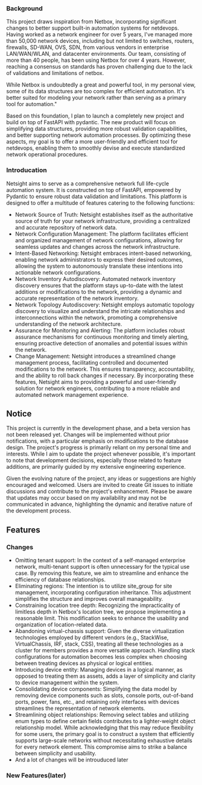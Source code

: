 ### Background
This project draws inspiration from Netbox, incorporating significant changes to better support built-in automation systems for netdevops. Having worked as a network engineer for over 5 years, I've managed more than 50,000 network devices, including but not limited to switches, routers, firewalls, SD-WAN, OVS, SDN, from various vendors in enterprise LAN/WAN/WLAN, and datacenter environments. Our team, consisting of more than 40 people, has been using Netbox for over 4 years. However, reaching a consensus on standards has proven challenging due to the lack of validations and limitations of netbox.

While Netbox is undoubtedly a great and powerful tool, in my personal view, some of its data structures are too complex for efficient automation. It's better suited for modeling your network rather than serving as a primary tool for automation."

Based on this foundation, I plan to launch a completely new project and build on top of FastAPI with pydantic. The new product will focus on simplifying data structures, providing more robust validation capabilities, and better supporting network automation processes. By optimizing these aspects, my goal is to offer a more user-friendly and efficient tool for netdevops, enabling them to smoothly devise and execute standardized network operational procedures.

### Introducation
Netsight aims to serve as a comprehensive network full life-cycle automation system. It is constructed on top of FastAPI, empowered by Pydantic to ensure robust data validation and limitations. This platform is designed to offer a multitude of features catering to the following functions:

- Network Source of Truth:
Netsight establishes itself as the authoritative source of truth for your network infrastructure, providing a centralized and accurate repository of network data.
- Network Configuration Management:
The platform facilitates efficient and organized management of network configurations, allowing for seamless updates and changes across the network infrastructure.
- Intent-Based Networking:
Netsight embraces intent-based networking, enabling network administrators to express their desired outcomes, allowing the system to autonomously translate these intentions into actionable network configurations.
- Network Inventory Autodiscovery:
Automated network inventory discovery ensures that the platform stays up-to-date with the latest additions or modifications to the network, providing a dynamic and accurate representation of the network inventory.
- Network Topology Autodiscovery:
Netsight employs automatic topology discovery to visualize and understand the intricate relationships and interconnections within the network, promoting a comprehensive understanding of the network architecture.
- Assurance for Monitoring and Alerting:
The platform includes robust assurance mechanisms for continuous monitoring and timely alerting, ensuring proactive detection of anomalies and potential issues within the network.
- Change Management:
Netsight introduces a streamlined change management process, facilitating controlled and documented modifications to the network. This ensures transparency, accountability, and the ability to roll back changes if necessary.
By incorporating these features, Netsight aims to providing a powerful and user-friendly solution for network engineers, contributing to a more reliable and automated network management experience.


## Notice
This project is currently in the development phase, and a beta version has not been released yet. Changes will be implemented without prior notifications, with a particular emphasis on modifications to the database design. The project's progress is primarily reliant on my personal time and interests. While I aim to update the project whenever possible, it's important to note that development decisions, especially those related to feature additions, are primarily guided by my extensive engineering experience.

Given the evolving nature of the project, any ideas or suggestions are highly encouraged and welcomed. Users are invited to create Git issues to initiate discussions and contribute to the project's enhancement. Please be aware that updates may occur based on my availability and may not be communicated in advance, highlighting the dynamic and iterative nature of the development process.


## Features
### Changes
- Omitting tenant support:
In the context of a self-managed enterprise network, multi-tenant support is often unnecessary for the typical use case. By removing this feature, we aim to streamline and enhance the efficiency of database relationships.
- Eliminating regions:
The intention is to utilize site_group for site management, incorporating configuration inheritance. This adjustment simplifies the structure and improves overall manageability.
- Constraining location tree depth:
 Recognizing the impracticality of limitless depth in Netbox's location tree, we propose implementing a reasonable limit. This modification seeks to enhance the usability and organization of location-related data.
- Abandoning virtual-chassis support:
Given the diverse virtualization technologies employed by different vendors (e.g., StackWise, VirtualChassis, IRF, stack, CSS), treating all these technologies as a cluster for members provides a more versatile approach. Handling stack configurations for automation becomes less complex when choosing between treating devices as physical or logical entities.
- Introducing device entity:
 Managing devices in a logical manner, as opposed to treating them as assets, adds a layer of simplicity and clarity to device management within the system.
- Consolidating device components:
Simplifying the data model by removing device components such as slots, console ports, out-of-band ports, power, fans, etc., and retaining only interfaces with devices streamlines the representation of network elements.
- Streamlining object relationships:
Removing select tables and utilizing enum types to define certain fields contributes to a lighter-weight object relationship model. While acknowledging that this may reduce flexibility for some users, the primary goal is to construct a system that efficiently supports large-scale networks without necessitating exhaustive details for every network element. This compromise aims to strike a balance between simplicity and usability.
- And a lot of changes will be introuduced later
### New Features(later)
